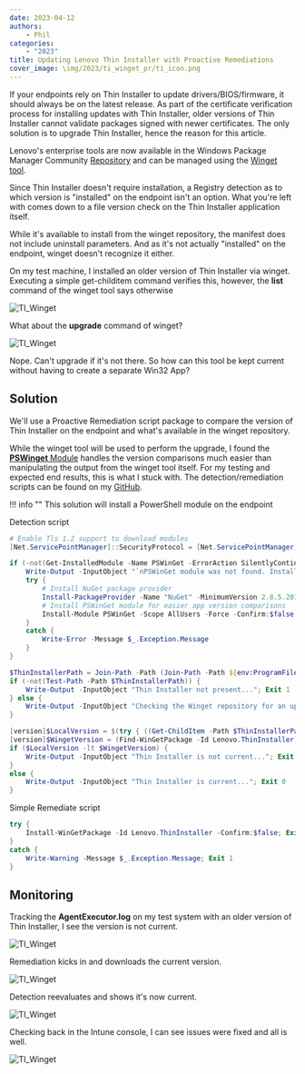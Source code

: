 ```yaml
---
date: 2023-04-12
authors:
    - Phil
categories:
    - "2023"
title: Updating Lenovo Thin Installer with Proactive Remediations
cover_image: \img/2023/ti_winget_pr/ti_icon.png
---
```


If your endpoints rely on Thin Installer to update drivers/BIOS/firmware, it should always be on the latest release. As part of the certificate verification process for installing updates with Thin Installer, older versions of Thin Installer cannot validate packages signed with newer certificates. The only solution is to upgrade Thin Installer, hence the reason for this article.
<!-- more -->
Lenovo's enterprise tools are now available in the Windows Package Manager Community [Repository](https://github.com/microsoft/winget-pkgs) and can be managed using the [Winget tool](https://learn.microsoft.com/windows/package-manager/winget/).

Since Thin Installer doesn't require installation, a Registry detection as to which version is "installed" on the endpoint isn't an option. What you're left with comes down to a file version check on the Thin Installer application itself.

While it's available to install from the winget repository, the manifest does not include uninstall parameters. And as it's not actually "installed" on the endpoint, winget doesn't recognize it either.

On my test machine, I installed an older version of Thin Installer via winget. Executing a simple get-childitem command verifies this, however, the **list** command of the winget tool says otherwise

![TI_Winget](https://cdrt.github.io/mk_blog/img/2023/ti_winget_pr/image1.png)

What about the **upgrade** command of winget?

![TI_Winget](https://cdrt.github.io/mk_blog/img/2023/ti_winget_pr/image2.png)

Nope. Can't upgrade if it's not there. So how can this tool be kept current without having to create a separate Win32 App?

## Solution

We'll use a Proactive Remediation script package to compare the version of Thin Installer on the endpoint and what's available in the winget repository.

While the winget tool will be used to perform the upgrade, I found the [**PSWinget** Module](https://www.powershellgallery.com/packages/PSWinGet/1.0.0.4) handles the version comparisons much easier than manipulating the output from the winget tool itself. For my testing and expected end results, this is what I stuck with. The detection/remediation scripts can be found on my [GitHub](https://github.com/philjorgensen/Intune/tree/main/Proactive%20Remediations/Apps).

!!! info ""
    This solution will install a PowerShell module on the endpoint

Detection script

```powershell
# Enable Tls 1.2 support to download modules
[Net.ServicePointManager]::SecurityProtocol = [Net.ServicePointManager]::SecurityProtocol -bor [Net.SecurityProtocolType]::Tls12

if (-not(Get-InstalledModule -Name PSWinGet -ErrorAction SilentlyContinue)) {
    Write-Output -InputObject "`nPSWinGet module was not found. Installing ..."
    try {
        # Install NuGet package provider
        Install-PackageProvider -Name "NuGet" -MinimumVersion 2.8.5.201 -Force -ErrorAction Stop
        # Install PSWinGet module for easier app version comparisons
        Install-Module PSWinGet -Scope AllUsers -Force -Confirm:$false
    }
    catch {
        Write-Error -Message $_.Exception.Message
    }
}

$ThinInstallerPath = Join-Path -Path (Join-Path -Path ${env:ProgramFiles(x86)} -ChildPath Lenovo) -ChildPath "ThinInstaller"
if (-not(Test-Path -Path $ThinInstallerPath)) {
    Write-Output -InputObject "Thin Installer not present..."; Exit 1
} else {
    Write-Output -InputObject "Checking the Winget repository for an updated version..."
}

[version]$LocalVersion = $(try { ((Get-ChildItem -Path $ThinInstallerPath -Filter "thininstaller.exe" -Recurse).VersionInfo.FileVersion) } catch { $null })
[version]$WingetVersion = (Find-WinGetPackage -Id Lenovo.ThinInstaller).Version
if ($LocalVersion -lt $WingetVersion) {
    Write-Output -InputObject "Thin Installer is not current..."; Exit 1
}
else {
    Write-Output -InputObject "Thin Installer is current..."; Exit 0
}
```

Simple Remediate script

```powershell
try {
    Install-WinGetPackage -Id Lenovo.ThinInstaller -Confirm:$false; Exit 0
}
catch {
    Write-Warning -Message $_.Exception.Message; Exit 1
}
```

## Monitoring

Tracking the **AgentExecutor.log** on my test system with an older version of Thin Installer, I see the version is not current.

![TI_Winget](https://cdrt.github.io/mk_blog/img/2023/ti_winget_pr/image3.png)

Remediation kicks in and downloads the current version.

![TI_Winget](https://cdrt.github.io/mk_blog/img/2023/ti_winget_pr/image4.png)

Detection reevaluates and shows it's now current.

![TI_Winget](https://cdrt.github.io/mk_blog/img/2023/ti_winget_pr/image5.png)

Checking back in the Intune console, I can see issues were fixed and all is well.

![TI_Winget](https://cdrt.github.io/mk_blog/img/2023/ti_winget_pr/image6.png)
